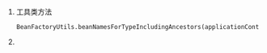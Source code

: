 1. 工具类方法
    ```text
    BeanFactoryUtils.beanNamesForTypeIncludingAncestors(applicationContext,AuthenticationManager.class);
    ```
2. 